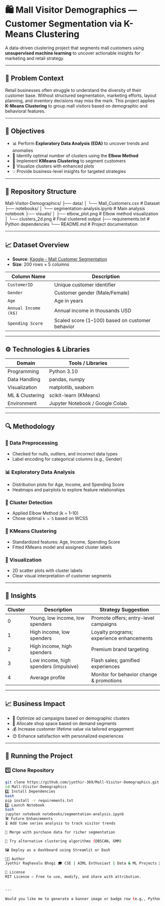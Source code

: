 # 🛍️ Mall Visitor Demographics — Customer Segmentation via K-Means Clustering

A data-driven clustering project that segments mall customers using **unsupervised machine learning** to uncover actionable insights for marketing and retail strategy.

---

## 🧠 Problem Context

Retail businesses often struggle to understand the diversity of their customer base. Without structured segmentation, marketing efforts, layout planning, and inventory decisions may miss the mark. This project applies **K-Means Clustering** to group mall visitors based on demographic and behavioral features.

---

## 🎯 Objectives

- 📊 Perform **Exploratory Data Analysis (EDA)** to uncover trends and anomalies
- 📐 Identify optimal number of clusters using the **Elbow Method**
- 🔀 Implement **KMeans Clustering** to segment customers
- 🎨 Visualize clusters with enhanced plots
- 💡 Provide business-level insights for targeted strategies

---

## 📂 Repository Structure

Mall-Visitor-Demographics/ ├── data/ │ └── Mall_Customers.csv # Dataset ├── notebooks/ │ └── segmentation-analysis.ipynb # Main analysis notebook ├── visuals/ │ ├── elbow_plot.png # Elbow method visualization │ └── clusters_2d.png # Final clustered output ├── requirements.txt # Python dependencies └── README.md # Project documentation


---

## 📈 Dataset Overview

- **Source**: [Kaggle - Mall Customer Segmentation](https://www.kaggle.com/datasets)
- **Size**: 200 rows × 5 columns

| Column Name           | Description                                      |
|-----------------------|--------------------------------------------------|
| `CustomerID`          | Unique customer identifier                       |
| `Gender`              | Customer gender (Male/Female)                    |
| `Age`                 | Age in years                                     |
| `Annual Income (k$)`  | Annual income in thousands USD                   |
| `Spending Score`      | Scaled score (1–100) based on customer behavior  |

---

## ⚙️ Technologies & Libraries

| Domain         | Tools / Libraries                     |
|----------------|----------------------------------------|
| Programming    | Python 3.10                            |
| Data Handling  | pandas, numpy                          |
| Visualization  | matplotlib, seaborn                    |
| ML & Clustering| scikit-learn (KMeans)                  |
| Environment    | Jupyter Notebook / Google Colab        |

---

## 🔍 Methodology

### 🧼 Data Preprocessing
- Checked for nulls, outliers, and incorrect data types
- Label encoding for categorical columns (e.g., Gender)

### 📊 Exploratory Data Analysis
- Distribution plots for Age, Income, and Spending Score
- Heatmaps and pairplots to explore feature relationships

### 📐 Cluster Detection
- Applied Elbow Method (k = 1–10)
- Chose optimal `k = 5` based on WCSS

### 🔀 KMeans Clustering
- Standardized features: Age, Income, Spending Score
- Fitted KMeans model and assigned cluster labels

### 🎨 Visualization
- 2D scatter plots with cluster labels
- Clear visual interpretation of customer segments

---

## 🧠 Insights

| Cluster | Description                          | Strategy Suggestion                        |
|--------|--------------------------------------|--------------------------------------------|
| 0      | Young, low income, low spenders      | Promote offers; entry-level campaigns      |
| 1      | High income, low spenders            | Loyalty programs; experience enhancements  |
| 2      | High income, high spenders           | Premium brand targeting                    |
| 3      | Low income, high spenders (impulsive)| Flash sales; gamified experiences          |
| 4      | Average profile                      | Monitor for behavior change & promotions   |

---

## 📈 Business Impact

- 🎯 Optimize ad campaigns based on demographic clusters
- 🏬 Allocate shop space based on demand segments
- 💰 Increase customer lifetime value via tailored engagement
- 😊 Enhance satisfaction with personalized experiences

---

## 🚀 Running the Project

### 1️⃣ Clone Repository

```bash
git clone https://github.com/jyothir-369/Mall-Visitor-Demographics.git
cd Mall-Visitor-Demographics
2️⃣ Install Dependencies
bash
pip install -r requirements.txt
3️⃣ Launch Notebook
bash
jupyter notebook notebooks/segmentation-analysis.ipynb
🛠️ Future Enhancements
⏳ Add time series analysis to track visitor trends

🧾 Merge with purchase data for richer segmentation

🤖 Try alternative clustering algorithms (DBSCAN, GMM)

🖼️ Deploy as a dashboard using Streamlit or Dash

👨‍💻 Author
Jyothir Raghavalu Bhogi 🎓 CSE | AIML Enthusiast | Data & ML Projects 🔗 GitHub • LinkedIn • 📬 jyothirraghavalu369

🪪 License
MIT License — Free to use, modify, and share with attribution.


---

Would you like me to generate a banner image or badge row (e.g., Python version, last updated, license) to make this even more eye-catching? I can also help you write a LinkedIn post to showcase this project professionally.
